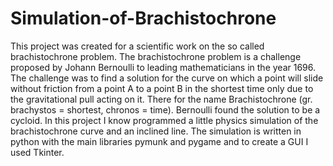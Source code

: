 # Simulation-of-Brachistochrone
This project was created for a scientific work on the so called brachistochrone problem. The brachistochrone problem is a challenge proposed by Johann Bernoulli to leading mathematicians in the year 1696. The challenge was to find a solution for the curve on which a point will slide without friction from a point A to a point B in the shortest time only due to the gravitational pull acting on it. There for the name Brachistochrone (gr. brachystos = shortest, chronos = time). Bernoulli found the solution to be a cycloid. In this project I know programmed a little physics simulation of the brachistochrone curve and an inclined line. The simulation is written in python with the main libraries pymunk and pygame and to create a GUI I used Tkinter.
